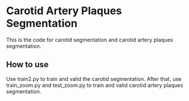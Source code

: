 # Carotid Artery Plaques Segmentation
This is the code for carotid segmentation and carotid artery plaques segmentation.

## How to use
Use train2.py to train and valid the carotid segmentation.
After that, use train_zoom.py and test_zoom.py to train and valid carotid artery plaques segmentation.
